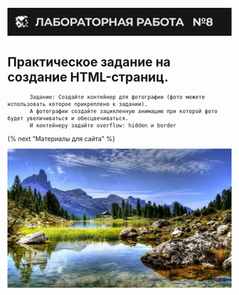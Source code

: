 ![alt MATE Programming Lab](https://github.com/MATE-Programming/Lab_logo/blob/main/lab_8.svg?raw=true)
# Практическое задание на создание HTML-страниц.
           Задание: Создайте контейнер для фотографии (фото можете использовать которое прикреплено к задании). 
           А фотографии создайте зацикленную анимацию при которой фото будет увеличиваться и обесцвечиваться. 
           И контейнеру задайте overflow: hidden и border

{% next "Материалы для сайта" %}

![alt MATE Programming Lab](https://github.com/MATE-Programming/Lab_logo/blob/main/FER_9/bandicam%202021-06-01%2015-15-20-868.jpg?raw=true)
